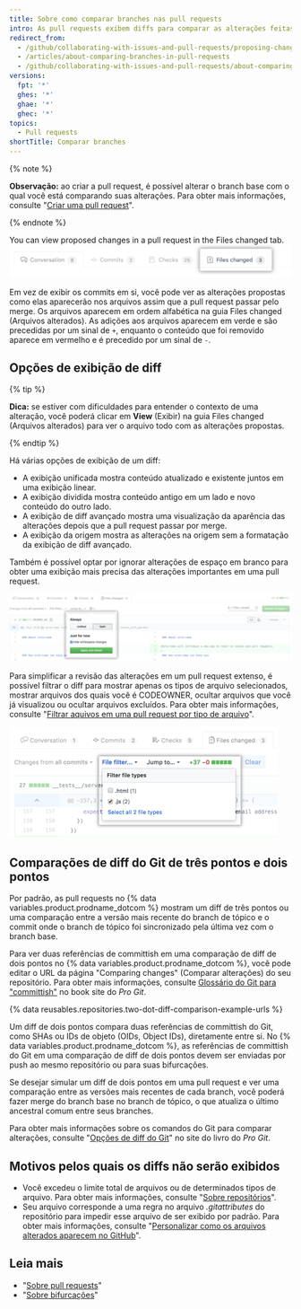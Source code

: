 ```yaml
---
title: Sobre como comparar branches nas pull requests
intro: As pull requests exibem diffs para comparar as alterações feitas no branch de tópico com o branch base com o qual você deseja fazer merge.
redirect_from:
  - /github/collaborating-with-issues-and-pull-requests/proposing-changes-to-your-work-with-pull-requests/about-comparing-branches-in-pull-requests
  - /articles/about-comparing-branches-in-pull-requests
  - /github/collaborating-with-issues-and-pull-requests/about-comparing-branches-in-pull-requests
versions:
  fpt: '*'
  ghes: '*'
  ghae: '*'
  ghec: '*'
topics:
  - Pull requests
shortTitle: Comparar branches
---
```


{% note %}

**Observação:** ao criar a pull request, é possível alterar o branch base com o qual você está comparando suas alterações. Para obter mais informações, consulte "[Criar uma pull request](/articles/creating-a-pull-request#changing-the-branch-range-and-destination-repository)".

{% endnote %}

You can view proposed changes in a pull request in the Files changed tab. ![Guia Files changed (Arquivos alterados) da pull request](/assets/images/help/pull_requests/pull-request-tabs-changed-files.png)

Em vez de exibir os commits em si, você pode ver as alterações propostas como elas aparecerão nos arquivos assim que a pull request passar pelo merge. Os arquivos aparecem em ordem alfabética na guia Files changed (Arquivos alterados). As adições aos arquivos aparecem em verde e são precedidas por um sinal de `+`, enquanto o conteúdo que foi removido aparece em vermelho e é precedido por um sinal de `-`.

## Opções de exibição de diff

{% tip %}

**Dica:** se estiver com dificuldades para entender o contexto de uma alteração, você poderá clicar em **View** (Exibir) na guia Files changed (Arquivos alterados) para ver o arquivo todo com as alterações propostas.

{% endtip %}

Há várias opções de exibição de um diff:
- A exibição unificada mostra conteúdo atualizado e existente juntos em uma exibição linear.
- A exibição dividida mostra conteúdo antigo em um lado e novo conteúdo do outro lado.
- A exibição de diff avançado mostra uma visualização da aparência das alterações depois que a pull request passar por merge.
- A exibição da origem mostra as alterações na origem sem a formatação da exibição de diff avançado.

Também é possível optar por ignorar alterações de espaço em branco para obter uma exibição mais precisa das alterações importantes em uma pull request.

![Menu de opções para exibição de diff](/assets/images/help/pull_requests/diff-settings-menu.png)

Para simplificar a revisão das alterações em um pull request extenso, é possível filtrar o diff para mostrar apenas os tipos de arquivo selecionados, mostrar arquivos dos quais você é CODEOWNER, ocultar arquivos que você já visualizou ou ocultar arquivos excluídos. Para obter mais informações, consulte "[Filtrar aquivos em uma pull request por tipo de arquivo](/articles/filtering-files-in-a-pull-request)".

  ![Menu suspenso File filter (Filtro de arquivo)](/assets/images/help/pull_requests/file-filter-menu.png)

## Comparações de diff do Git de três pontos e dois pontos

Por padrão, as pull requests no {% data variables.product.prodname_dotcom %} mostram um diff de três pontos ou uma comparação entre a versão mais recente do branch de tópico e o commit onde o branch de tópico foi sincronizado pela última vez com o branch base.

Para ver duas referências de committish em uma comparação de diff de dois pontos no {% data variables.product.prodname_dotcom %}, você pode editar o URL da página "Comparing changes" (Comparar alterações) do seu repositório. Para obter mais informações, consulte [Glossário do Git para "committish"](https://git-scm.com/docs/gitglossary#gitglossary-aiddefcommit-ishacommit-ishalsocommittish) no book site do _Pro Git_.

{% data reusables.repositories.two-dot-diff-comparison-example-urls %}

Um diff de dois pontos compara duas referências de committish do Git, como SHAs ou IDs de objeto (OIDs, Object IDs), diretamente entre si. No {% data variables.product.prodname_dotcom %}, as referências de committish do Git em uma comparação de diff de dois pontos devem ser enviadas por push ao mesmo repositório ou para suas bifurcações.

Se desejar simular um diff de dois pontos em uma pull request e ver uma comparação entre as versões mais recentes de cada branch, você poderá fazer merge do branch base no branch de tópico, o que atualiza o último ancestral comum entre seus branches.

Para obter mais informações sobre os comandos do Git para comparar alterações, consulte "[Opções de diff do Git](https://git-scm.com/docs/git-diff#git-diff-emgitdiffemltoptionsgtltcommitgtltcommitgt--ltpathgt82308203)" no site do livro do _Pro Git_.

## Motivos pelos quais os diffs não serão exibidos
- Você excedeu o limite total de arquivos ou de determinados tipos de arquivo. Para obter mais informações, consulte "[Sobre repositórios](/repositories/creating-and-managing-repositories/about-repositories#limits-for-viewing-content-and-diffs-in-a-repository)".
- Seu arquivo corresponde a uma regra no arquivo *.gitattributes* do repositório para impedir esse arquivo de ser exibido por padrão. Para obter mais informações, consulte "[Personalizar como os arquivos alterados aparecem no GitHub](/articles/customizing-how-changed-files-appear-on-github)".

## Leia mais

- "[Sobre pull requests](/articles/about-pull-requests)"
- "[Sobre bifurcações](/articles/about-forks)"
